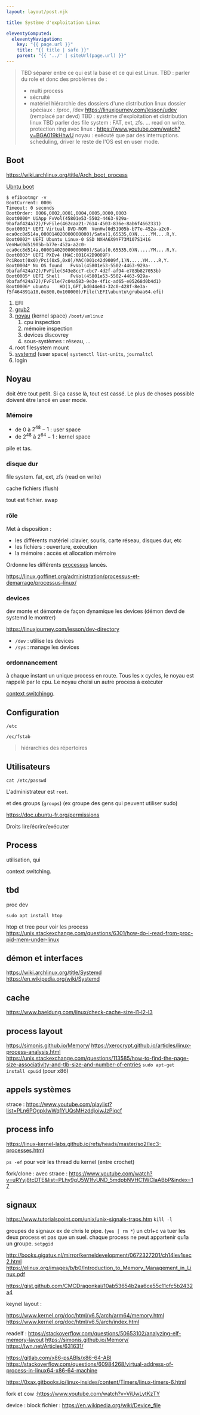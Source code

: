 ```yaml
---
layout: layout/post.njk

title: Système d'exploitation Linux

eleventyComputed:
  eleventyNavigation:
    key: "{{ page.url }}"
    title: "{{ title | safe }}"
    parent: "{{ '../' | siteUrl(page.url) }}"
---
```


> TBD séparer entre ce qui est la base et ce qui est Linux.
> TBD : parler du role et donc des problèmes de :
> 
> 
>  * multi process
>  * sécruité
>  * matériel
> hiérarchie des dossiers d'une distribution linux
> dossier spéciaux : /proc, /dev <https://linuxjourney.com/lesson/udev> (remplacé par devd)
> TBD : système d'exploitation et distribution linux
> TBD parler des file system : FAT, ext, zfs. ... read on write.
> protection ring avec linux : <https://www.youtube.com/watch?v=BGA019kHhwU>
> noyau : exécuté que par des interruptions.
> scheduling, driver
> le reste de l'OS est en user mode.

## Boot

<https://wiki.archlinux.org/title/Arch_boot_process>

[Ubntu boot](https://doc.ubuntu-fr.org/efibootmgr)

```
$ efibootmgr -v
BootCurrent: 0006
Timeout: 0 seconds
BootOrder: 0006,0002,0001,0004,0005,0000,0003
Boot0000* UiApp	FvVol(45801e53-5502-4463-929a-9bafaf424a72)/FvFile(462caa21-7614-4503-836e-8ab6f4662331)
Boot0001* UEFI Virtual DVD-ROM 	VenHw(0d51905b-b77e-452a-a2c0-eca0cc8d514a,000014020000000000)/Sata(1,65535,0)N.....YM....R,Y.
Boot0002* UEFI Ubuntu Linux-0 SSD NXHA6X9YF73M107S1H1G	VenHw(0d51905b-b77e-452a-a2c0-eca0cc8d514a,000014020000000000)/Sata(0,65535,0)N.....YM....R,Y.
Boot0003* UEFI PXEv4 (MAC:001C42D9009F)	PciRoot(0x0)/Pci(0x5,0x0)/MAC(001c42d9009f,1)N.....YM....R,Y.
Boot0004* No OS found	FvVol(45801e53-5502-4463-929a-9bafaf424a72)/FvFile(343e8cc7-cbc7-4d2f-af94-e783b827053b)
Boot0005* UEFI Shell	FvVol(45801e53-5502-4463-929a-9bafaf424a72)/FvFile(7c04a583-9e3e-4f1c-ad65-e05268d0b4d1)
Boot0006* ubuntu	HD(1,GPT,bd044e84-32c0-428f-8e3a-f5f464891a18,0x800,0x100000)/File(\EFI\ubuntu\grubaa64.efi)
```

1. EFI
2. [grub2](https://fr.wikipedia.org/wiki/GNU_GRUB)
3. [noyau](https://en.wikipedia.org/wiki/Vmlinux) (kernel space) `/boot/vmlinuz`
   1. cpu inspection
   2. mémoire inspection
   3. devices discovrey
   4. sous-systèmes : réseau, ...
4. root filesystem mount
5. [systemd](https://wiki.archlinux.org/title/Systemd) (user space) `systemctl list-units`, `journaltcl`
6. login

## Noyau

doit être tout petit. Si ça casse là, tout est cassé.
Le plus de choses possible doivent être lancé en user mode.

### Mémoire

* de 0 à $2^48-1$ : user space
* de $2^48$ à $2^64 -1$ : kernel space

pile et tas.

### disque dur

file system.
fat, ext, zfs (read on write)

cache fichiers (flush)

tout est fichier.
swap

### rôle

Met à disposition :

* les différents matériel :clavier, souris, carte réseau, disques dur, etc
* les fichiers : ouverture, exécution
* la mémoire : accès et allocation mémoire

Ordonne les différents [processus](https://fr.wikipedia.org/wiki/Processus_(informatique)) lancés.

<https://linux.goffinet.org/administration/processus-et-demarrage/processus-linux/>

### devices

dev monte et démonte de façon dynamique les devices (démon devd de systemd le montrer)

<https://linuxjourney.com/lesson/dev-directory>

* `/dev` : utilise les devices
* `/sys` : manage les devices

### ordonnancement

à chaque instant un unique process en route. Tous les x cycles, le noyau est rappelé par le cpu. Le noyau choisi un autre process à exécuter

[context switching](https://fr.wikipedia.org/wiki/Commutation_de_contexte)g.

## Configuration

`/etc`

`/ec/fstab`

> hiérarchies des répertoires

## Utilisateurs

`cat /etc/passwd`

L'administrateur est `root`.

et des groups (`groups`) (ex groupe des gens qui peuvent utiliser sudo)

<https://doc.ubuntu-fr.org/permissions>


Droits lire/écrire/exécuter

## Process

utilisation, qui

context switching.

## tbd

proc dev

`sudo apt install htop`

htop et tree pour voir les process
<https://unix.stackexchange.com/questions/6301/how-do-i-read-from-proc-pid-mem-under-linux>

## démon et interfaces

<https://wiki.archlinux.org/title/Systemd>
<https://en.wikipedia.org/wiki/Systemd>

## cache

<https://www.baeldung.com/linux/check-cache-size-l1-l2-l3>

## process layout

<https://simonis.github.io/Memory/>
<https://xerocrypt.github.io/articles/linux-process-analysis.html>
<https://unix.stackexchange.com/questions/113585/how-to-find-the-page-size-associativity-and-tlb-size-and-number-of-entries>
`sudo apt-get install cpuid` (pour x86)

## appels systèmes

strace : <https://www.youtube.com/playlist?list=PLn6POgpklwWq1YUQsMHzddjoiwJzPiqcf>


## process info

<https://linux-kernel-labs.github.io/refs/heads/master/so2/lec3-processes.html>

`ps -ef` pour voir les thread du kernel (entre crochet)

fork/clone : avec strace : <https://www.youtube.com/watch?v=uRYyj8tcDTE&list=PLhy9gU5W1fvUND_5mdpbNVHC1WCIaABbP&index=17>

## signaux

<https://www.tutorialspoint.com/unix/unix-signals-traps.htm>
`kill -l`


groupes de signaux ex de chris le pipe. (`yes | rm *`) un ctrl+c va tuer les deux process et pas que un suel.
chaque process ne peut appartenir qu1a un groupe. `setpgid`

<http://books.gigatux.nl/mirror/kerneldevelopment/0672327201/ch14lev1sec2.html>
<https://elinux.org/images/b/b0/Introduction_to_Memory_Management_in_Linux.pdf>

<https://gist.github.com/CMCDragonkai/10ab53654b2aa6ce55c11cfc5b2432a4>

keynel layout :

<https://www.kernel.org/doc/html/v6.5/arch/arm64/memory.html>
<https://www.kernel.org/doc/html/v6.5/arch/index.html>

readelf : <https://stackoverflow.com/questions/50653102/analyzing-elf-memory-layout>
<https://simonis.github.io/Memory/>
<https://lwn.net/Articles/631631/>

<https://gitlab.com/x86-psABIs/x86-64-ABI>
<https://stackoverflow.com/questions/60984268/virtual-address-of-process-in-linux64-x86-64-machine>

<https://0xax.gitbooks.io/linux-insides/content/Timers/linux-timers-6.html>

fork et cow :<https://www.youtube.com/watch?v=ViUwLytKzTY>

device : block
fichier : <https://en.wikipedia.org/wiki/Device_file>

